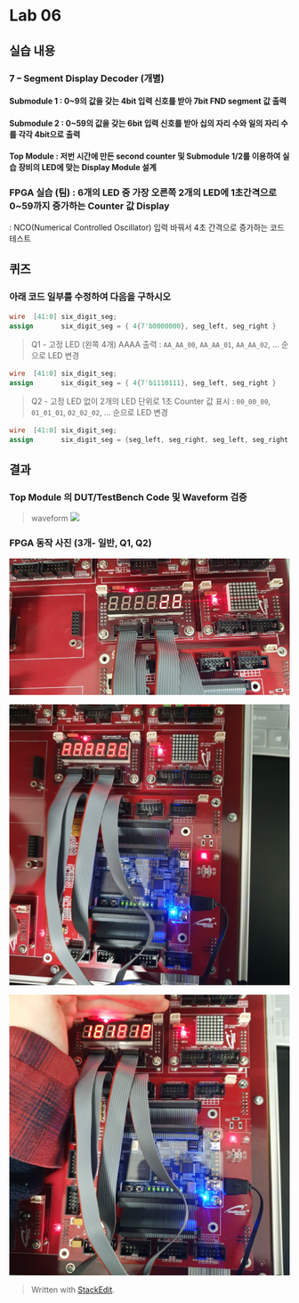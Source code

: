 

# Lab 06

## 실습 내용

### **7 – Segment Display Decoder (개별)**

#### **Submodule 1** : 0~9의 값을 갖는 4bit 입력 신호를 받아 7bit FND  segment  값 출력

#### **Submodule 2** : 0~59의 값을 갖는 6bit 입력 신호를 받아 십의 자리 수와 일의 자리 수를 각각 4bit으로 출력

#### **Top Module** : 저번 시간에 만든 second counter  및 Submodule 1/2를 이용하여 실습 장비의 LED에 맞는 Display Module 설계

### FPGA 실습 (팀) : 6개의 LED 중 가장 오른쪽 2개의 LED에 1초간격으로 0~59까지 증가하는 Counter 값 Display
: NCO(Numerical Controlled Oscillator) 입력 바꿔서 4초 간격으로 증가하는 코드 테스트

## 퀴즈

 ### 아래 코드 일부를 수정하여 다음을 구하시오
 
 ```verilog 
 wire  [41:0] six_digit_seg; 
 assign       six_digit_seg = { 4{7'b0000000}, seg_left, seg_right } 
 ```
 
> Q1 - 고정 LED (왼쪽 4개) AAAA 출력 : `AA_AA_00`, `AA_AA_01`, `AA_AA_02`, … 순으로 LED 변경

```verilog 
wire  [41:0] six_digit_seg; 
assign       six_digit_seg = { 4{7'b1110111}, seg_left, seg_right } 
```

> Q2 - 고정 LED 없이 2개의 LED 단위로 1초 Counter 값 표시 : `00_00_00`, `01_01_01`, `02_02_02`, … 순으로 LED 변경

```verilog 
wire  [41:0] six_digit_seg; 
assign       six_digit_seg = {seg_left, seg_right, seg_left, seg_right, seg_left, seg_right } 
```
 
## 결과
 
### **Top Module 의 DUT/TestBench Code 및 Waveform 검증**
>waveform
![](https://github.com/koo9ithub/LogicDesign/blob/master/practice06/2.jpg)


### **FPGA 동작 사진 (3개- 일반, Q1, Q2)**

![](https://github.com/koo9ithub/LogicDesign/blob/master/practice06/5.jpg)

![](https://github.com/koo9ithub/LogicDesign/blob/master/practice06/3.jpg)

![](https://github.com/koo9ithub/LogicDesign/blob/master/practice06/1.jpg)


> Written with [StackEdit](https://stackedit.io/).
<!--stackedit_data:
eyJoaXN0b3J5IjpbLTIwMDE1MTEwMTksLTE4NDIzMTE0NTFdfQ
==
-->
